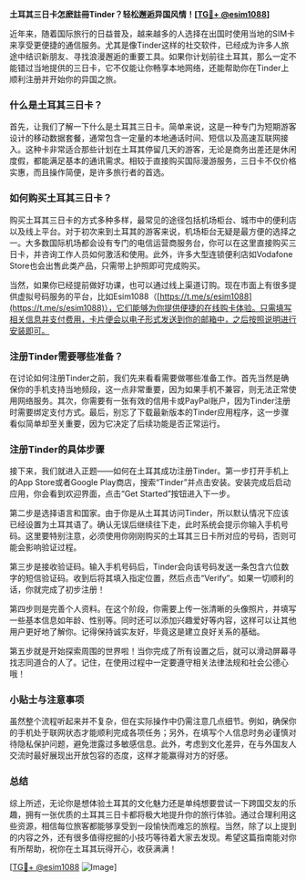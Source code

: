 **土耳其三日卡怎麽註冊Tinder？轻松邂逅异国风情！[[TG💪+ @esim1088](https://t.me/s/esim1088)]**

近年来，随着国际旅行的日益普及，越来越多的人选择在出国时使用当地的SIM卡来享受更便捷的通信服务。尤其是像Tinder这样的社交软件，已经成为许多人旅途中结识新朋友、寻找浪漫邂逅的重要工具。如果你计划前往土耳其，那么一定不能错过当地提供的三日卡，它不仅能让你畅享本地网络，还能帮助你在Tinder上顺利注册并开始你的异国之旅。

### 什么是土耳其三日卡？

首先，让我们了解一下什么是土耳其三日卡。简单来说，这是一种专门为短期游客设计的移动数据套餐，通常包含一定量的本地通话时间、短信以及高速互联网接入。这种卡非常适合那些计划在土耳其停留几天的游客，无论是商务出差还是休闲度假，都能满足基本的通讯需求。相较于直接购买国际漫游服务，三日卡不仅价格实惠，而且操作简便，是许多旅行者的首选。

### 如何购买土耳其三日卡？

购买土耳其三日卡的方式多种多样，最常见的途径包括机场柜台、城市中的便利店以及线上平台。对于初次来到土耳其的游客来说，机场柜台无疑是最方便的选择之一。大多数国际机场都会设有专门的电信运营商服务台，你可以在这里直接购买三日卡，并咨询工作人员如何激活和使用。此外，许多大型连锁便利店如Vodafone Store也会出售此类产品，只需带上护照即可完成购买。

当然，如果你已经提前做好功课，也可以通过线上渠道订购。现在市面上有很多提供虚拟号码服务的平台，比如Esim1088（[https://t.me/s/esim1088](https://t.me/s/esim1088)），它们能够为你提供便捷的在线购卡体验。只需填写相关信息并支付费用，卡片便会以电子形式发送到你的邮箱中，之后按照说明进行安装即可。

### 注册Tinder需要哪些准备？

在讨论如何注册Tinder之前，我们先来看看需要做哪些准备工作。首先当然是确保你的手机支持当地频段，这一点非常重要，因为如果手机不兼容，则无法正常使用网络服务。其次，你需要有一张有效的信用卡或PayPal账户，因为Tinder注册时需要绑定支付方式。最后，别忘了下载最新版本的Tinder应用程序，这一步骤看似简单却至关重要，因为它决定了后续功能是否正常运行。

### 注册Tinder的具体步骤

接下来，我们就进入正题——如何在土耳其成功注册Tinder。第一步打开手机上的App Store或者Google Play商店，搜索“Tinder”并点击安装。安装完成后启动应用，你会看到欢迎界面，点击“Get Started”按钮进入下一步。

第二步是选择语言和国家。由于你是从土耳其访问Tinder，所以默认情况下应该已经设置为土耳其语了。确认无误后继续往下走，此时系统会提示你输入手机号码。这里要特别注意，必须使用你刚刚购买的土耳其三日卡所对应的号码，否则可能会影响验证过程。

第三步是接收验证码。输入手机号码后，Tinder会向该号码发送一条包含六位数字的短信验证码。收到后将其填入指定位置，然后点击“Verify”。如果一切顺利的话，你就完成了初步注册！

第四步则是完善个人资料。在这个阶段，你需要上传一张清晰的头像照片，并填写一些基本信息如年龄、性别等。同时还可以添加兴趣爱好等内容，这样可以让其他用户更好地了解你。记得保持诚实友好，毕竟这是建立良好关系的基础。

第五步就是开始探索周围的世界啦！当你完成了所有设置之后，就可以滑动屏幕寻找志同道合的人了。记住，在使用过程中一定要遵守相关法律法规和社会公德心哦！

### 小贴士与注意事项

虽然整个流程听起来并不复杂，但在实际操作中仍需注意几点细节。例如，确保你的手机处于联网状态才能顺利完成各项任务；另外，在填写个人信息时务必谨慎对待隐私保护问题，避免泄露过多敏感信息。此外，考虑到文化差异，在与外国友人交流时最好展现出开放包容的态度，这样才能赢得对方的好感。

### 总结

综上所述，无论你是想体验土耳其的文化魅力还是单纯想要尝试一下跨国交友的乐趣，拥有一张优质的土耳其三日卡都将极大地提升你的旅行体验。通过合理利用这些资源，相信每位旅客都能够享受到一段愉快而难忘的旅程。当然，除了以上提到的内容之外，还有很多值得挖掘的小技巧等待着大家去发现。希望这篇指南能对你有所帮助，祝你在土耳其玩得开心，收获满满！

[[TG💪+ @esim1088](https://t.me/s/esim1088) ![Image](https://i.postimg.cc/4NQfJmqS/Snipaste-2025-05-13-00-14-12.png)]